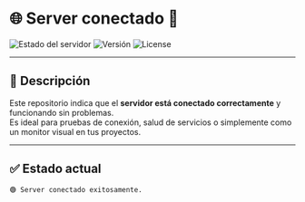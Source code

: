 # 🌐 Server conectado 🚀

![Estado del servidor](https://img.shields.io/badge/Estado-Conectado-brightgreen?style=for-the-badge&logo=serverfault)
![Versión](https://img.shields.io/badge/Versión-1.0.0-blue?style=for-the-badge)
![License](https://img.shields.io/badge/License-MIT-yellow?style=for-the-badge)

---

## 🔧 Descripción

Este repositorio indica que el **servidor está conectado correctamente** y funcionando sin problemas.  
Es ideal para pruebas de conexión, salud de servicios o simplemente como un monitor visual en tus proyectos.

---

## ✅ Estado actual

```bash
🟢 Server conectado exitosamente.
